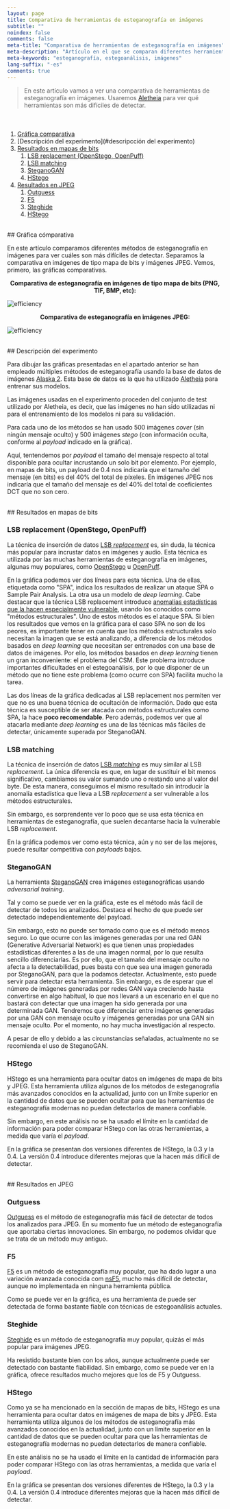 ```yaml
---
layout: page
title: Comparativa de herramientas de esteganografía en imágenes
subtitle: "" 
noindex: false
comments: false
meta-title: "Comparativa de herramientas de esteganografía en imágenes"
meta-description: "Artículo en el que se comparan diferentes herramientas de esteganografía en imágenes para ver cuáles son más difíciles de detectar."
meta-keywords: "esteganografía, estegoanálisis, imágenes"
lang-suffix: "-es"
comments: true
---
```


> En este artículo vamos a ver una comparativa de herramientas de esteganografía
> en imágenes. Usaremos 
> [Aletheia](https://github.com/daniellerch/aletheia) para ver qué herramientas
> son más difíciles de detectar.

<style>
    [id]::before {
        content: '';
        display: block;
        height:      70px;
        margin-top: -70px;
        visibility: hidden;
    }
</style>

<div class='menu' style='margin-top:50px'></div>

1. [Gráfica comparativa](#gráfica-comparativa)
2. [Descripción del experimento](#descripcción del experimento)
3. [Resultados en mapas de bits](#resultados-en-mapas-de-bits)
   1. [LSB replacement (OpenStego, OpenPuff)](#lsb-replacement-openstego-openpuff)
   2. [LSB matching](#lsb-matching)
   3. [SteganoGAN](#steganogan)
   4. [HStego](#hstego)
4. [Resultados en JPEG](#resultados-en-jpeg)
   1. [Outguess](#outguess)
   2. [F5](#F5)
   3. [Steghide](#steghide)
   4. [HStego](#hstego)

<br>
## Gráfica cómparativa

En este artículo comparamos diferentes métodos de esteganografía en imágenes
para ver cuáles son más difíciles de detectar. Separamos la comparativa en
imágenes de tipo mapa de bits y imágenes JPEG. Vemos, primero, las gráficas
comparativas.


<center><b>
Comparativa de esteganografía en imágenes de tipo mapa de bits (PNG, TIF, BMP, etc):
</b></center>

![efficiency](/stego/aletheia/resources/tool_comparison.png?style=centerme)


<center><b>
Comparativa de esteganografía en imágenes JPEG:
</b></center>

![efficiency](/stego/aletheia/resources/tool_comparison_jpeg.png?style=centerme)


<br>
## Descripción del experimento

Para dibujar las gráficas presentadas en el apartado anterior se han empleado
múltiples métodos de esteganografía usando la base de datos de imágenes
[Alaska 2](https://www.kaggle.com/c/alaska2-image-steganalysis). 
Esta base de datos es la que ha utilizado 
[Aletheia](https://github.com/daniellerch/aletheia) 
para entrenar sus modelos. 

Las imágenes usadas en el experimento proceden del conjunto de test utilizado
por Aletheia, es decir, que las imágenes no han sido utilizadas ni para el
entrenamiento de los modelos ni para su validación.

Para cada uno de los métodos se han usado 500 imágenes *cover* (sin ningún
mensaje oculto) y 500 imágenes *stego* (con información oculta, conforme al
*payload* indicado en la gráfica).

Aquí, tentendemos por *payload* el tamaño del mensaje respecto al total 
disponible para ocultar incrustando un solo bit por elemento. Por ejemplo,
en mapas de bits, un payload de 0.4 nos indicaría que el tamaño del mensaje
(en bits) es del 40% del total de píxeles. En imágenes JPEG nos indicaría que
el tamaño del mensaje es del 40% del total de coeficientes DCT que no son cero.


<br>
## Resultados en mapas de bits

### LSB replacement (OpenStego, OpenPuff)

La técnica de inserción de datos 
[LSB *replacement*](/stego/lab/intro/lsb-es/#incrustación-de-la-información-con-lsb-replacement)
es, sin duda, la técnica más popular para incrustar datos en imágenes y audio.
Esta técnica es utilizada por las muchas herramientas de esteganografía
en imágenes, algunas muy populares, como [OpenStego](https://www.openstego.com/) 
u [OpenPuff](https://embeddedsw.net/OpenPuff_Steganography_Home.html).

En la gráfica podemos ver dos líneas para esta técnica. Una de ellas, etiquetada
como "SPA", indica los resultados de realizar un ataque SPA o Sample Pair
Analysis. La otra usa un modelo de *deep learning*. Cabe destacar que la
técnica LSB replacement introduce [anomalías estadísticas que la hacen
especialmente vulnerable](/stego/lab/intro/lsb-es/#los-peligros-del-lsb-replacement),
usando los conocidos como "métodos estructurales". Uno de estos métodos es el
ataque SPA. Si bien los resultados que vemos en la gráfica para el caso SPA
no son de los peores, es importante tener en cuenta que los métodos estructurales
solo necesitan la imagen que se está analizando, a diferencia de los métodos
basados en *deep learning* que necesitan ser entrenados con una base de datos
de imágenes. Por ello, los métodos basados en *deep learning* tienen un gran
inconveniente: el problema del CSM. Este problema introduce importantes 
dificultades en el estegoanálisis, por lo que disponer de un método que no
tiene este problema (como ocurre con SPA) facilita mucho la tarea.

Las dos líneas de la gráfica dedicadas al LSB replacement nos permiten ver que 
no es una buena técnica de ocultación de información. Dado que esta técnica es 
susceptible de ser atacada con métodos estructurales como SPA, la hace 
**poco recomendable**. Pero además, podemos ver que al atacarla mediante 
*deep learning* es una de las técnicas más fáciles de detectar, únicamente 
superada por SteganoGAN.


### LSB matching

La técnica de inserción de datos 
[LSB *matching*](/stego/lab/intro/lsb-es/#incrustación-de-la-información-con-lsb-matching)
es muy similar al LSB *replacement*. La única diferencia es que, en lugar
de sustituir el bit menos significativo, cambiamos su valor sumando uno 
o restando uno al valor del byte. De esta manera, conseguimos el mismo 
resultado sin introducir la anomalía estadística que lleva a LSB *replacement*
a ser vulnerable a los métodos estructurales.

Sin embargo, es sorprendente ver lo poco que se usa esta técnica en herramientas
de esteganografía, que suelen decantarse hacia la vulnerable LSB *replacement*. 

En la gráfica podemos ver como esta técnica, aún y no ser de las mejores,
puede resultar competitiva con *payloads* bajos.


### SteganoGAN

La herramienta [SteganoGAN](https://github.com/DAI-Lab/SteganoGAN)
crea imágenes esteganográficas usando *adversarial training*.

Tal y como se puede ver en la gráfica, este es el método más fácil de 
detectar de todos los analizados. Destaca el hecho de que puede ser detectado
independientemente del payload. 

Sin embargo, esto no puede ser tomado como que es el método menos seguro. 
Lo que ocurre con las imágenes generadas por una red GAN 
(Generative Adversarial Network) es que tienen
unas propiedades estadísticas diferentes a las de una imagen normal, por lo
que resulta sencillo diferenciarlas. Es por ello, que el tamaño del mensaje
oculto no afecta a la detectabilidad, pues basta con que sea una imagen
generada por SteganoGAN, para que la podamos detectar. Actualmente, esto
puede servir para detectar esta herramienta. Sin embargo, es de esperar que
el número de imágenes generadas por redes GAN vaya creciendo hasta convertirse
en algo habitual, lo que nos llevará a un escenario en el que no bastará
con detectar que una imagen ha sido generada por una determinada GAN. 
Tendremos que diferenciar entre imágenes generadas por una GAN con mensaje 
oculto y imágenes generadas por una GAN sin mensaje oculto. Por el momento, 
no hay mucha investigación al respecto.

A pesar de ello y debido a las circunstancias señaladas, actualmente no se 
recomienda el uso de SteganoGAN.


### HStego

HStego es una herramienta para ocultar datos en imágenes de mapa de bits y 
JPEG. Esta herramienta utiliza algunos de los métodos de esteganografía más 
avanzados conocidos en la actualidad, junto con un límite superior en la 
cantidad de datos que se pueden ocultar para que las herramientas de 
esteganografía modernas no puedan detectarlos de manera confiable.

Sin embargo, en este análisis no se ha usado el límite en la cantidad de
información para poder comparar HStego con las otras herramientas, a medida
que varía el *payload*.

En la gráfica se presentan dos versiones diferentes de HStego, la 0.3 y la
0.4. La versión 0.4 introduce diferentes mejoras que la hacen más difícil de
detectar.



<br>
## Resultados en JPEG

### Outguess

[Outguess](https://en.wikipedia.org/wiki/OutGuess) es el método de 
esteganografía más fácil de detectar de todos los analizados para JPEG.
En su momento fue un método de esteganografía que aportaba ciertas
innovaciones. Sin embargo, no podemos olvidar que se trata de un método
muy antiguo.


### F5
[F5](https://github.com/daniellerch/stego-collection/tree/master/F5) es un 
método de esteganografía muy popular, que ha dado lugar a una variación
avanzada conocida com [nsF5](https://dde.binghamton.edu/download/nsf5simulator/), 
mucho más difícil de detectar, aunque no implementada en ninguna herramienta pública.

Como se puede ver en la gráfica, es una herramienta de puede ser detectada
de forma bastante fiable con técnicas de estegoanálisis actuales.

### Steghide

[Steghide](https://steghide.sourceforge.net/) es un método de esteganografía
muy popular, quizás el más popular para imágenes JPEG. 

Ha resistido bastante bien con los años, aunque actualmente puede ser
detectado con bastante fiabilidad. Sin embargo, como se puede ver en la
gráfica, ofrece resultados mucho mejores que los de F5 y Outguess.


### HStego

Como ya se ha mencionado en la sección de mapas de bits, HStego es una 
herramienta para ocultar datos en imágenes de mapa de bits y 
JPEG. Esta herramienta utiliza algunos de los métodos de esteganografía más 
avanzados conocidos en la actualidad, junto con un límite superior en la 
cantidad de datos que se pueden ocultar para que las herramientas de 
esteganografía modernas no puedan detectarlos de manera confiable.

En este análisis no se ha usado el límite en la cantidad de
información para poder comparar HStego con las otras herramientas, a medida
que varía el *payload*.

En la gráfica se presentan dos versiones diferentes de HStego, la 0.3 y la
0.4. La versión 0.4 introduce diferentes mejoras que la hacen más difícil de
detectar.






